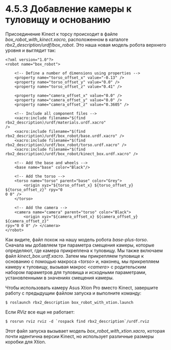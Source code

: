 # 4.5.3 Добавление камеры к туловищу и основанию

Присоединение Kinect к торсу происходит в файле _box\_robot\_with\_kinect.xacro_, расположенном в каталоге _rbx2\_description/urdf/box\_robot_. Это наша новая модель робота верхнего уровня и выглядит так:

```text
<?xml version="1.0"?> 
<robot name="box_robot">

    <!-- Define a number of dimensions using properties --> 
    <property name="torso_offset_x" value="-0.13" /> 
    <property name="torso_offset_y" value="0.0" /> 
    <property name="torso_offset_z" value="0.41" />
    
    <property name="camera_offset_x" value="0.0" /> 
    <property name="camera_offset_y" value="0.0" /> 
    <property name="camera_offset_z" value="0.3605" />

    <!-- Include all component files -->
    <xacro:include filename="$(find rbx2_description)/urdf/materials.urdf.xacro" 
/>
    <xacro:include filename="$(find 
rbx2_description)/urdf/box_robot/base.urdf.xacro" />
    <xacro:include filename="$(find 
rbx2_description)/urdf/box_robot/torso.urdf.xacro" />
    <xacro:include filename="$(find 
rbx2_description)/urdf/box_robot/kinect_box.urdf.xacro" />

    <!-- Add the base and wheels --> 
    <base name="base" color="Black"/>

    <!-- Add the torso -->
    <torso name="torso" parent="base" color="Grey">
        <origin xyz="${torso_offset_x} ${torso_offset_y} ${torso_offset_z}" rpy="0 
0 0" />
    </torso>

    <!-- Add the camera -->
    <camera name="camera" parent="torso" color="Black">
        <origin xyz="${camera_offset_x} ${camera_offset_y} ${camera_offset_z}" 
rpy="0 0 0" /> </camera>
</robot>
```

Как видите, файл похож на нашу модель робота _base-plus-torso_. Сначала мы добавляем три параметра смещения камеры, которые определяют, где камера прикреплена к туловищу. Мы также включаем файл _kinect\_box.urdf.xacro_. Затем мы прикрепляем туловище к основанию с помощью макроса _&lt;torso&gt;_ и, наконец, мы прикрепляем камеру к туловищу, вызывая макрос _&lt;camera&gt;_ с родительским набором параметров для туловища и исходными параметрами, установленными в значениях смещения камеры.

Чтобы использовать камеру Asus Xtion Pro вместо Kinect, завершите работу с предыдущим файлом запуска и выполните команду:

```text
$ roslaunch rbx2_description box_robot_with_xtion.launch
```

Если _RViz_ все еще не работает:

```text
$ rosrun rviz rviz -d `rospack find rbx2_description`/urdf.rviz
```

Этот файл запуска вызывает модель _box\_robot\_with\_xtion.xacro_, которая почти идентична версии Kinect, но использует различные размеры коробки для Xtion.



